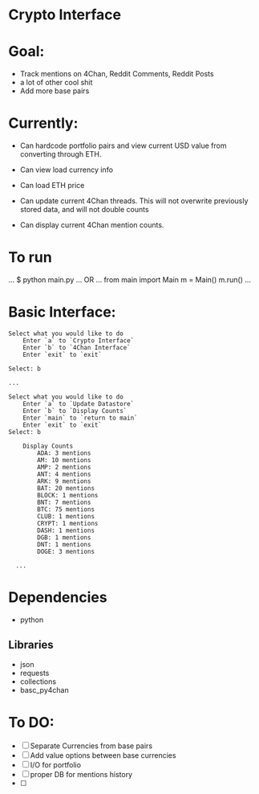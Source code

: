 # Crypto Interface

# Goal:
* Track mentions on 4Chan, Reddit Comments, Reddit Posts
* a lot of other cool shit
* Add more base pairs

# Currently:
* Can hardcode portfolio pairs and view current USD value from converting through ETH.
* Can view load currency info
* Can load ETH price

* Can update current 4Chan threads. This will not overwrite previously stored data, and will not double counts

* Can display current 4Chan mention counts.


# To run
...
  $ python main.py
...
OR
...
  from main import Main
  m = Main()
  m.run()
...

# Basic Interface:
```
Select what you would like to do
	Enter `a` to `Crypto Interface`
	Enter `b` to `4Chan Interface`
	Enter `exit` to `exit`

Select: b

...

Select what you would like to do
	Enter `a` to `Update Datastore`
	Enter `b` to `Display Counts`
	Enter `main` to `return to main`
	Enter `exit` to `exit`
Select: b

	Display Counts
		ADA: 3 mentions
		AM: 10 mentions
		AMP: 2 mentions
		ANT: 4 mentions
		ARK: 9 mentions
		BAT: 20 mentions
		BLOCK: 1 mentions
		BNT: 7 mentions
		BTC: 75 mentions
		CLUB: 1 mentions
		CRYPT: 1 mentions
		DASH: 1 mentions
		DGB: 1 mentions
		DNT: 1 mentions
		DOGE: 3 mentions

  ...
```


# Dependencies
* python

## Libraries
  * json
  * requests
  * collections
  * basc_py4chan


# To DO:
* [ ] Separate Currencies from base pairs
* [ ] Add value options between base currencies
* [ ] I/O for portfolio
* [ ] proper DB for mentions history
* [ ]
